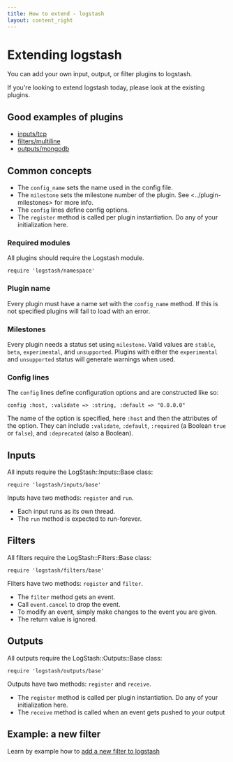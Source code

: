 ```yaml
---
title: How to extend - logstash
layout: content_right
---
```

# Extending logstash

You can add your own input, output, or filter plugins to logstash.

If you're looking to extend logstash today, please look at the existing plugins.

## Good examples of plugins

* [inputs/tcp](https://github.com/logstash/logstash/blob/v1.2.0/lib/logstash/inputs/tcp.rb)
* [filters/multiline](https://github.com/logstash/logstash/blob/v1.2.0/lib/logstash/filters/multiline.rb)
* [outputs/mongodb](https://github.com/logstash/logstash/blob/v1.2.0/lib/logstash/outputs/mongodb.rb)

## Common concepts

* The `config_name` sets the name used in the config file.
* The `milestone` sets the milestone number of the plugin. See <../plugin-milestones> for more info.
* The `config` lines define config options.
* The `register` method is called per plugin instantiation. Do any of your initialization here.

### Required modules

All plugins should require the Logstash module.

    require 'logstash/namespace'

### Plugin name

Every plugin must have a name set with the `config_name` method. If this
is not specified plugins will fail to load with an error.

### Milestones

Every plugin needs a status set using `milestone`. Valid values are
`stable`, `beta`, `experimental`, and `unsupported`. Plugins with either
the `experimental` and `unsupported` status will generate warnings when
used.
  
### Config lines

The `config` lines define configuration options and are constructed like
so:

    config :host, :validate => :string, :default => "0.0.0.0"

The name of the option is specified, here `:host` and then the
attributes of the option. They can include `:validate`, `:default`,
`:required` (a Boolean `true` or `false`), and `:deprecated` (also a
Boolean).  
 
## Inputs

All inputs require the LogStash::Inputs::Base class:

    require 'logstash/inputs/base'
 
Inputs have two methods: `register` and `run`.

* Each input runs as its own thread.
* The `run` method is expected to run-forever.

## Filters

All filters require the LogStash::Filters::Base class:

    require 'logstash/filters/base'
 
Filters have two methods: `register` and `filter`.

* The `filter` method gets an event. 
* Call `event.cancel` to drop the event.
* To modify an event, simply make changes to the event you are given.
* The return value is ignored.

## Outputs

All outputs require the LogStash::Outputs::Base class:

    require 'logstash/outputs/base'
 
Outputs have two methods: `register` and `receive`.

* The `register` method is called per plugin instantiation. Do any of your initialization here.
* The `receive` method is called when an event gets pushed to your output

## Example: a new filter

Learn by example how to [add a new filter to logstash](example-add-a-new-filter)


